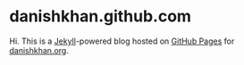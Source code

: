# danishkhan.github.com

Hi. This is a [Jekyll](http://github.com/mojombo/jekyll)-powered blog hosted on [GitHub Pages](http://pages.github.com/) for [danishkhan.org](http://danishkhan.org).